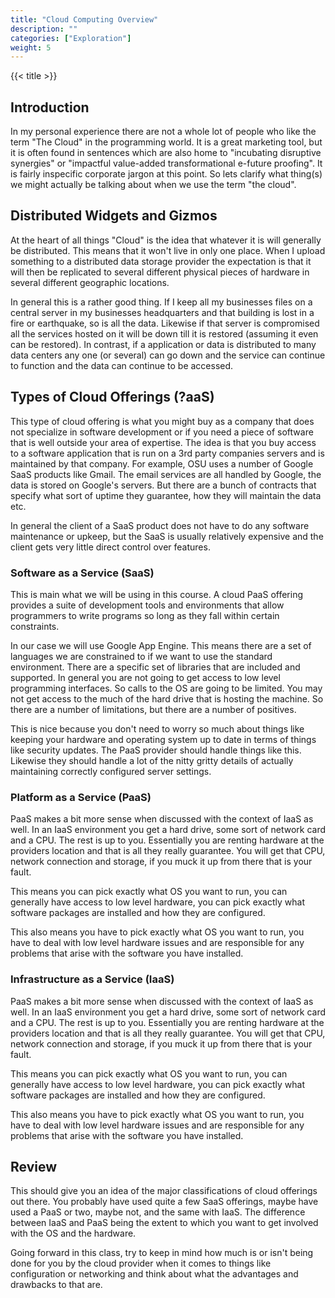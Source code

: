 ```yaml
---
title: "Cloud Computing Overview"
description: ""
categories: ["Exploration"]
weight: 5
---
```

<!--- Make sure to fill out the title and description above, they will be used when generating lists of exploration topics -->
<!--- The weight above determines what order this will be shown among other exploration topics in this same folder, lower numbers are shown first. Start using at least multiples of 5, that way if you need to add a content page between existing ones there are enough open weights to do so. They are integers only -->

{{< title >}}
## Introduction
<!--- Introduce the content of this exploration -->
In my personal experience there are not a whole lot of people who like the term "The Cloud" in the programming world. It is a great marketing tool, but it is often found in sentences which are also home to "incubating disruptive synergies" or "impactful value-added transformational e-future proofing". It is fairly inspecific corporate jargon at this point. So lets clarify what thing(s) we might actually be talking about when we use the term "the cloud".

## Distributed Widgets and Gizmos
At the heart of all things "Cloud" is the idea that whatever it is will generally be distributed. This means that it won't live in only one place. When I upload something to a distributed data storage provider the expectation is that it will then be replicated to several different physical pieces of hardware in several different geographic locations.

In general this is a rather good thing. If I keep all my businesses files on a central server in my businesses headquarters and that building is lost in a fire or earthquake, so is all the data. Likewise if that server is compromised all the services hosted on it will be down till it is restored (assuming it even can be restored). In contrast, if a application or data is distributed to many data centers any one (or several) can go down and the service can continue to function and the data can continue to be accessed.

## Types of Cloud Offerings (?aaS)

This type of cloud offering is what you might buy as a company that does not specialize in software development or if you need a piece of software that is well outside your area of expertise. The idea is that you buy access to a software application that is run on a 3rd party companies servers and is maintained by that company. For example, OSU uses a number of Google SaaS products like Gmail. The email services are all handled by Google, the data is stored on Google's servers. But there are a bunch of contracts that specify what sort of uptime they guarantee, how they will maintain the data etc.

In general the client of a SaaS product does not have to do any software maintenance or upkeep, but the SaaS is usually relatively expensive and the client gets very little direct control over features.

### Software as a Service (SaaS)

This is main what we will be using in this course. A cloud PaaS offering provides a suite of development tools and environments that allow programmers to write programs so long as they fall within certain constraints.

In our case we will use Google App Engine. This means there are a set of languages we are constrained to if we want to use the standard environment. There are a specific set of libraries that are included and supported. In general you are not going to get access to low level programming interfaces. So calls to the OS are going to be limited. You may not get access to the much of the hard drive that is hosting the machine. So there are a number of limitations, but there are a number of positives.

This is nice because you don't need to worry so much about things like keeping your hardware and operating system up to date in terms of things like security updates. The PaaS provider should handle things like this. Likewise they should handle a lot of the nitty gritty details of actually maintaining correctly configured server settings.

### Platform as a Service (PaaS)

PaaS makes a bit more sense when discussed with the context of IaaS as well. In an IaaS environment you get a hard drive, some sort of network card and a CPU. The rest is up to you. Essentially you are renting hardware at the providers location and that is all they really guarantee. You will get that CPU, network connection and storage, if you muck it up from there that is your fault.

This means you can pick exactly what OS you want to run, you can generally have access to low level hardware, you can pick exactly what software packages are installed and how they are configured.

This also means you have to pick exactly what OS you want to run, you have to deal with low level hardware issues and are responsible for any problems that arise with the software you have installed.

### Infrastructure as a Service (IaaS)

PaaS makes a bit more sense when discussed with the context of IaaS as well. In an IaaS environment you get a hard drive, some sort of network card and a CPU. The rest is up to you. Essentially you are renting hardware at the providers location and that is all they really guarantee. You will get that CPU, network connection and storage, if you muck it up from there that is your fault.

This means you can pick exactly what OS you want to run, you can generally have access to low level hardware, you can pick exactly what software packages are installed and how they are configured.

This also means you have to pick exactly what OS you want to run, you have to deal with low level hardware issues and are responsible for any problems that arise with the software you have installed.


## Review
This should give you an idea of the major classifications of cloud offerings out there. You probably have used quite a few SaaS offerings, maybe have used a PaaS or two, maybe not, and the same with IaaS. The difference between IaaS and PaaS being the extent to which you want to get involved with the OS and the hardware.

Going forward in this class, try to keep in mind how much is or isn't being done for you by the cloud provider when it comes to things like configuration or networking and think about what the advantages and drawbacks to that are.